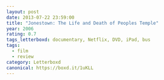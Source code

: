 ```yaml
---
layout: post 
date: 2013-07-22 23:59:00
title: "Jonestown: The Life and Death of Peoples Temple"
year: 2006
rating: 0.7
tags_letterboxd: documentary, Netflix, DVD, iPad, bus
tags:
  - film
  - review
category: Letterboxd
canonical: https://boxd.it/1uKLL
---
```

